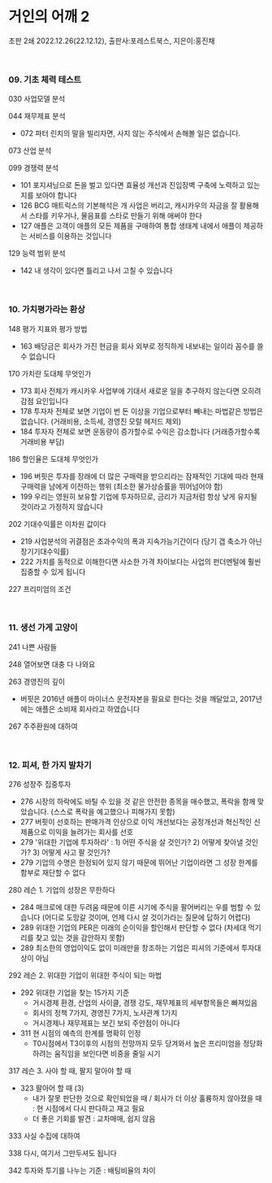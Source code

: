 # 거인의 어깨 2

초판 2쇄 2022.12.26(22.12.12), 출판사:포레스트북스, 지은이:홍진채

<br>

### **09. 기초 체력 테스트**

030 사업모델 분석

044 재무제표 분석
 - 072 파터 린치의 말을 빌리자면, 사지 않는 주식에서 손해볼 일은 없습니다.

073 산업 분석

099 경쟁력 분석
 - 101 포지셔닝으로 돈을 벌고 있다면 효율성 개선과 진입장벽 구축에 노력하고 있는지를 보아야 합니다
 - 126 BCG 매트릭스의 기본해석은 개 사업은 버리고, 캐시카우의 자금을 잘 활용해서 스타를 키우거나, 물음표를 스타로 만들기 위해 애써야 한다
 - 127 애플은 고객이 애플의 모든 제품을 구매하여 통합 생태계 내에서 애플이 제공하는 서비스를 이용하는 것입니다

129 능력 범위 분석
 - 142 내 생각이 있다면 틀리고 나서 고칠 수 있습니다

<br>


### **10. 가치평가라는 환상**

148 평가 지표와 평가 방법
 - 163 배당금은 회사가 가진 현금을 회사 외부로 정직하게 내보내는 일이라 꼼수를 쓸 수 없습니다

170 가치란 도대체 무엇인가
 - 173 회사 전체가 캐시카우 사업부에 기대서 새로운 일을 추구하지 않는다면 오히려 감점 요인입니다
 - 178 투자자 전체로 보면 기업이 번 돈 이상을 기업으로부터 빼내는 마법같은 방법은 없습니다. (거래비용, 소득세, 경영진 모럴 헤저드 제외)
 - 184 투자자 전체로 보면 운동량이 증가할수로 수익은 감소합니다 (거래증가할수록 거래비용 부담)

186 할인율은 도대체 무엇인가
 - 196 버핏은 투자를 장래에 더 많은 구매력을 받으리라는 잠재적인 기대에 따라 현재 구매력을 남에게 이전하는 행위 (최소한 물가상승률을 뛰어넘어야 함)
 - 199 우리는 영원히 보유할 기업에 투자하므로, 금리가 지금처럼 항상 낮게 유지될 것이라고 가정하지 않습니다

202 기대수익률은 이차원 값이다
 - 219 사업분석의 귀결점은 초과수익의 폭과 지속가능기간이다 (당기 갭 축소가 아닌 장기기대수익률)
 - 222 가치를 동적으로 이해한다면 사소한 가격 차이보다는 사업의 펀더멘털에 훨씬 집중할 수 있게 됩니다

227 프리미엄의 조건

<br>


### **11. 생선 가게 고양이**

241 나쁜 사람들

248 열어보면 대충 다 나와요

263 경영진의 깊이
 - 버핏은 2016년 애플이 마이너스 운전자본을 필요로 한다는 것을 깨달았고, 2017년에는 애플은 소비재 회사라고 하였습니다
 
267 주주환원에 대하여

<br>


### **12. 피셔, 한 가지 발차기**

276 성장주 집중투자
 - 276 시장의 하락에도 바틸 수 있을 것 같은 안전한 종목을 매수했고, 폭락을 함께 맞았습니다. (스스로 폭락을 예고했으나 피해가지 못함)
 - 277 버핏이 선호하는 판매가격 인상으로 이익 개선보다는 공정개선과 혁신적인 신제품으로 이익을 늘려가는 회사를 선호
 - 279 '위대한 기업에 투자하라' : 1) 어떤 주식을 살 것인가?  2) 어떻게 찾아낼 것인가?  3) 어떻게 사고 팔 것인가?
 - 279 기업의 수명은 한정되어 있지 않기 때문에 뛰어난 기업이라면 그 성장 한계를 함부로 재단할 수 없다

280 레슨 1. 기업의 성장은 무한하다
 - 284 매크로에 대한 두려움 때문에 이른 시기에 주식을 팔어버리는 우를 범할 수 있습니다 (어디로 도망갈 것이며, 언제 다시 살 것이가라는 질문에 답하기 어렵다)
 - 289 위대한 기업의 PER은 미래의 순이익을 할인해서 판단할 수 없다 (차세대 먹기리를 찾고 있는 것을 감안하지 못함)
 - 289 최소한의 영업이익도 없이 미래만을 창조하는 기업은 피셔의 기준에서 투자대상이 아님

292 레슨 2. 위대한 기업이 위대한 주식이 되는 마법
 - 292 위대한 기업을 찾는 15가지 기준
   - 거시경제 환경, 산업의 사이클, 경쟁 강도, 재무제표의 세부항목들은 빠져있음
   - 회사의 정책 7가지, 경영진 7가지, 노사관계 1가지
   - 거시경제나 재무제표는 보긴 보되 주안점이 아니다
 - 311 현 시점의 예측의 한계를 명확히 인정
   - T0시점에서 T3이후의 시점의 전망까지 모두 당겨와서 높은 프리미엄을 정당화하려는 움직임을 보인다면 비중을 줄일 시기 

317 레슨 3. 사야 할 때, 팔지 말아야 할 때
 - 323 팔아어 할 때 (3)
   - 내가 잘못 판단한 것으로 확인되었을 때 / 회사가 더 이상 훌륭하지 않아졌을 때 : 현 시점에서 다시 판다하고 재고 필요
   - 더 좋은 기회를 발견 : 교차매매, 쉽지 않음

333 사실 수집에 대하여

338 다시, 여기서 그만두셔도 됩니다

342 투자와 투기를 나누는 기준 : 배팅비율의 차이

